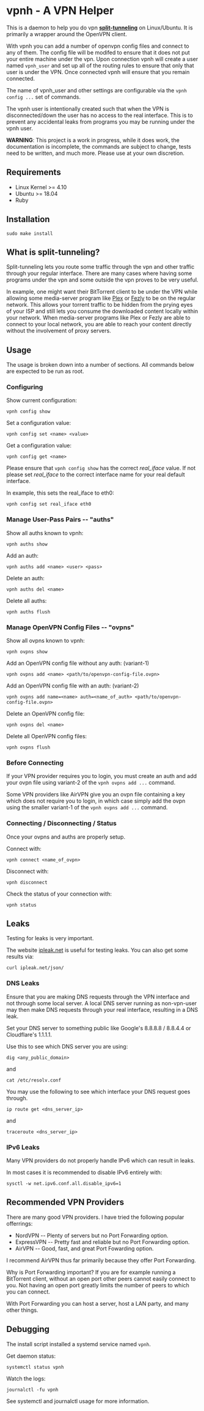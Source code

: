 # vpnh - A VPN Helper

This is a daemon to help you do vpn [**split-tunneling**](https://en.wikipedia.org/wiki/Split_tunneling) on Linux/Ubuntu. 
It is primarily a wrapper around the OpenVPN client.

With vpnh you can add a number of openvpn config files and connect to any of them. 
The config file will be modifed to ensure that it does not put your entire machine under the vpn. 
Upon connection vpnh will create a user named `vpnh_user` and set up all of the routing rules
to ensure that only that user is under the VPN.
Once connected vpnh will ensure that you remain connected.

The name of vpnh_user and other settings are configurable via the `vpnh config ...` set of commands.

The vpnh user is intentionally created such that when the VPN is disconnected/down the user has no access to the real interface.
This is to prevent any accidental leaks from programs you may be running under the vpnh user.

**WARNING**: This project is a work in progress, while it does work,
the documentation is incomplete, the commands are subject to change, tests need to be written, and much more. Please use at your own discretion.

## Requirements
* Linux Kernel >= 4.10
* Ubuntu >= 18.04
* Ruby

## Installation

```
sudo make install
```

## What is split-tunneling?

Split-tunneling lets you route some traffic through the vpn
and other traffic through your regular interface.
There are many cases where having some programs under the vpn
and some outside the vpn proves to be very useful.

In example, one might want their BitTorrent client to be under the
VPN while allowing some media-server program like [Plex](https://plex.tv) or [Fezly](https://fezly.co) to be on the regular network. 
This allows your torrent traffic to be hidden from the prying eyes of your ISP and 
still lets you consume the downloaded content locally within your network. 
When media-server programs like Plex or Fezly are able to connect to your local network, you are able to reach your content directly
without the involvement of proxy servers.

## Usage

The usage is broken down into a number of sections.
All commands below are expected to be run as root.

### Configuring

Show current configuration:
```
vpnh config show
```

Set a configuration value:
```
vpnh config set <name> <value>
```

Get a configuration value:
```
vpnh config get <name>
```

Please ensure that `vpnh config show` has the correct *real_iface* value.
If not please set *real_iface* to the correct interface name
for your real default interface.

In example, this sets the real_iface to eth0:
```
vpnh config set real_iface eth0
```

### Manage User-Pass Pairs -- "auths"

Show all auths known to vpnh:
```
vpnh auths show
```

Add an auth:
```
vpnh auths add <name> <user> <pass>
```

Delete an auth:
```
vpnh auths del <name>
```

Delete all auths:
```
vpnh auths flush
```

### Manage OpenVPN Config Files -- "ovpns"

Show all ovpns known to vpnh:
```
vpnh ovpns show
```

Add an OpenVPN config file without any auth:
(variant-1)
```
vpnh ovpns add <name> <path/to/openvpn-config-file.ovpn>
```

Add an OpenVPN config file with an auth:
(variant-2)
```
vpnh ovpns add name=<name> auth=<name_of_auth> <path/to/openvpn-config-file.ovpn>
```

Delete an OpenVPN config file:
```
vpnh ovpns del <name>
```

Delete all OpenVPN config files:
```
vpnh ovpns flush
```

### Before Connecting

If your VPN provider requires you to login, you must create an auth
and add your ovpn file using variant-2 of the `vpnh ovpns add ...`
command.

Some VPN providers like AirVPN give you an ovpn file containing a key which does not require you to login, in which case
simply add the ovpn using the smaller variant-1 of the `vpnh ovpns add ...` command.

### Connecting / Disconnecting / Status

Once your ovpns and auths are properly setup.

Connect with:
```
vpnh connect <name_of_ovpn>
```

Disconnect with:
```
vpnh disconnect
```

Check the status of your connection with:
```
vpnh status
```

## Leaks

Testing for leaks is very important.

The website [ipleak.net](https://ipleak.net) is useful for testing leaks. 
You can also get some results via:
```
curl ipleak.net/json/
```
### DNS Leaks

Ensure that you are making DNS requests through the VPN interface
and not through some local server. A local DNS server running
as non-vpn-user may then make DNS requests through your real
interface, resulting in a DNS leak.

Set your DNS server to something public like Google's
8.8.8.8 / 8.8.4.4 or Cloudflare's 1.1.1.1.

Use this to see which DNS server you are using:
```
dig <any_public_domain>
```
and
```
cat /etc/resolv.conf
```

You may use the following to see which interface your DNS request goes through.
```
ip route get <dns_server_ip>
```
and
```
traceroute <dns_server_ip>
```

### IPv6 Leaks

Many VPN providers do not properly handle IPv6 which can result in
leaks. 

In most cases it is recommended to disable IPv6 entirely with:
```
sysctl -w net.ipv6.conf.all.disable_ipv6=1
```

## Recommended VPN Providers

There are many good VPN providers. 
I have tried the following popular offerrings:

* NordVPN -- Plenty of servers but no Port Forwarding option.
* ExpressVPN -- Pretty fast and reliable but no Port Forwarding option.
* AirVPN -- Good, fast, and great Port Fowarding option.

I recommend AirVPN thus far primarily because they offer Port Forwarding.

Why is Port Forwarding important? If you are for example running a BitTorrent
client, without an open port other peers cannot easily connect to you.
Not having an open port greatly limits the number of peers to which you can connect.

With Port Forwarding you can host a server, host a LAN party, and many other things.

## Debugging

The install script installed a systemd service named `vpnh`.

Get daemon status:
```
systemctl status vpnh
```

Watch the logs:
```
journalctl -fu vpnh
```

See systemctl and journalctl usage for more information.
